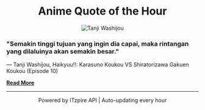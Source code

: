 <h1 align="center">Anime Quote of the Hour</h1>
<p align="center">
  <img src="https://otakotaku.com/asset/img/character/thumb/52x71/2016/10/washijou-tanji-57f8ab947d044p.jpg" alt="Tanji Washijou" />
</p>

### "Semakin tinggi tujuan yang ingin dia capai, maka rintangan yang dilaluinya akan semakin besar."
— Tanji Washijou, Haikyuu!!: Karasuno Koukou VS Shiratorizawa Gakuen Koukou (Episode 10)

[**Read More**](https://otakotaku.com/quote/view/1254/semakin-tinggi-tujuan-yang-ingin-dicapai)

---

<p align="center">Powered by ITzpire API | Auto-updating every hour</p>

